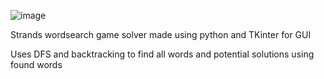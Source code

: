 ![image](https://github.com/user-attachments/assets/6b8666b6-11cd-45c3-b0dd-bee25bf8d9da)

Strands wordsearch game solver made using python and TKinter for GUI

Uses DFS and backtracking to find all words and potential solutions using found words
